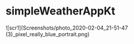 # simpleWeatherAppKt

![scr1](Screenshots/photo_2020-02-04_21-51-47 (3)_pixel_really_blue_portrait.png)
